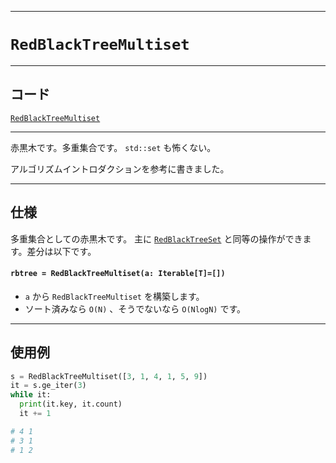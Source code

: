 _____

# `RedBlackTreeMultiset`

_____

## コード

[`RedBlackTreeMultiset`](https://github.com/titanium-22/Library_py/tree/main/DataStructures/RedBlackTree/RedBlackTreeMultiset.py)

_____

赤黒木です。多重集合です。 `std::set` も怖くない。

アルゴリズムイントロダクションを参考に書きました。

_____

## 仕様

多重集合としての赤黒木です。 主に [`RedBlackTreeSet`](RedBlackTreeSet.md) と同等の操作ができます。差分は以下です。

#### `rbtree = RedBlackTreeMultiset(a: Iterable[T]=[])`
- `a` から `RedBlackTreeMultiset` を構築します。
- ソート済みなら `O(N)` 、そうでないなら `O(NlogN)` です。

_____

## 使用例

```python
s = RedBlackTreeMultiset([3, 1, 4, 1, 5, 9])
it = s.ge_iter(3)
while it:
  print(it.key, it.count)
  it += 1

# 4 1
# 3 1
# 1 2
```
